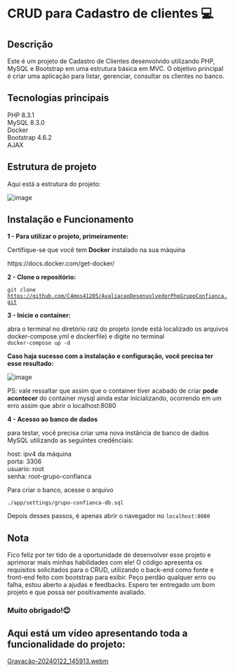 <h1>CRUD para Cadastro de clientes 💻</h1>

<h2>Descrição</h2>
<p>Este é um projeto de Cadastro de Clientes desenvolvido utilizando PHP, MySQL e Bootstrap em uma estrutura básica em MVC. 
O objetivo principal é criar uma aplicação para listar, gerenciar, consultar os clientes no banco.</p>

<h2>Tecnologias principais</h2>

PHP 8.3.1 <br>
MySQL 8.3.0 <br>
Docker <br>
Bootstrap 4.6.2 <br>
AJAX <br>

<h2>Estrutura de projeto</h2>
<p>Aqui está a estrutura do projeto:</p>

![image](https://github.com/C4mps41205/AvaliacaoDesenvolvedorPhpGrupoConfianca/assets/93053849/94c3e237-0415-4f22-81d8-b24bd6a4cbcb)


<h2>Instalação e Funcionamento</h2>

<b>1 - Para utilizar o projeto, primeiramente:</b>
<p>Certifique-se que você tem <b>Docker</b> instalado na sua máquina</p>
<p>https://docs.docker.com/get-docker/</p>

<b>2 - Clone o repositório: </b> <br>

<code>git clone https://github.com/C4mps41205/AvaliacaoDesenvolvedorPhpGrupoConfianca.git </code>

<b>3 - Inicie o container: </b> <br>

<p>abra o terminal no diretório raiz do projeto (onde está localizado os arquivos docker-compose.yml e dockerfile) e digite no terminal <br><code>docker-compose up -d</code> </p>

<b>Caso haja sucesso com a instalação e configuração, você precisa ter esse resultado:</b>

![image](https://github.com/C4mps41205/AvaliacaoDesenvolvedorPhpGrupoConfianca/assets/93053849/626852d0-c222-4fdd-8780-a8b39123e034)

<p>PS: vale ressaltar que assim que o container tiver acabado de criar <b>pode acontecer</b> do container mysql ainda estar inicializando, ocorrendo em um erro assim que abrir o localhost:8080 </p>

<b>4 - Acesso ao banco de dados </b>

<p>para testar, você precisa criar uma nova instância de banco de dados MySQL utilizando as seguintes credênciais: </p>

host: ipv4 da máquina <br>
porta: 3306 <br>
usuario: root <br>
senha: root-grupo-confianca

<p>Para criar o banco, acesse o arquivo</p>

<code>./app/settings/grupo-confianca-db.sql</code><br>

Depois desses passos, é apenas abrir o navegador no <code>localhost:8080</code>


<h2>Nota</h2>
<p>Fico feliz por ter tido de a oportunidade de desenvolver esse projeto e aprimorar mais minhas habilidades com ele! O código apresenta os requisitos solicitados para o CRUD, utilizando o back-end como fonte e front-end feito com bootstrap para exibir. Peço perdão qualquer erro ou falha, estou aberto a ajudas e feedbacks. Espero ter entregado um bom projeto e que possa ser positivamente avaliado. </p>

<h3>Muito obrigado!😊</h3>

<h2>Aqui está um vídeo apresentando toda a funcionalidade do projeto:</h2>  

[Gravação-20240122_145913.webm](https://github.com/C4mps41205/AvaliacaoDesenvolvedorPhpGrupoConfianca/assets/93053849/812f7968-45c7-42de-816c-d45168f5c4e7)


